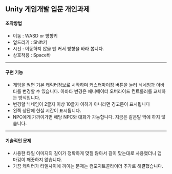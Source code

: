 ## Unity 게임개발 입문 개인과제 



#### 조작방법

- 이동 : WASD or 방향키
- 엎드리기 : Shift키 
- 시선 : 이동하지 않을 땐 커서 방향을 바라 봅니다.
- 상호작용 : Space바

----

#### 구현 기능

- 게임을 켜면 기본 캐릭터정보로 시작하며 커스터마이징 버튼을 눌러 닉네임과 아바타를 변경할 수 있습니다. 아바타 변경은 애니메이터 오버라이드 컨트롤러를 교체하는 방식입니다.
- 변경할 닉네임이 2글자 이상 10글자 이하가 아니라면 경고문이 표시됩니다
- 왼쪽 상단에 현실 시간이 표시됩니다.
- NPC에게 가까이가면 해당 NPC와 대화가 가능합니다. 지금은 같은말 밖에 하지 않습니다.

------

#### 기술적인 문제

- 사용한 타일 이미지의 길이가 정확하게 맞질 않아서 길이 맞는대로 사용했더니 맵 마감이 깨끗하지 않습니다.
- 가끔 캐릭터가 타일사이에 끼이는 문제는 컴포지트콜라이더 추가로 해결했습니다.


